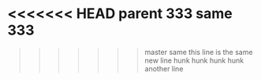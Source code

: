 <<<<<<< HEAD
parent
333
same
333
=======

>>>>>>> master
same
this line is the same
new line
hunk
hunk
hunk
hunk
another line
